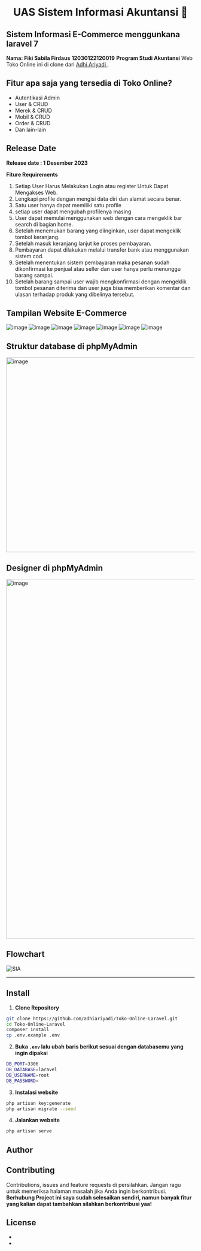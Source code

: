 <h1 align="center">UAS Sistem Informasi Akuntansi 👋</h1>

## Sistem Informasi E-Commerce menggunkana laravel 7
 **Nama: Fiki Sabila Firdaus**
 **12030122120019**
 **Program Studi Akuntansi**
Web Toko Online ini di clone dari  <a href="https://github.com/adhiariyadi"> Adhi Ariyadi </a>.

## Fitur apa saja yang tersedia di Toko Online?

-   Autentikasi Admin
-   User & CRUD
-   Merek & CRUD
-   Mobil & CRUD
-   Order & CRUD
-   Dan lain-lain

## Release Date

**Release date : 1 Desember 2023**

**Fiture Requirements**
1. Setiap User Harus Melakukan Login atau register Untuk Dapat Mengakses Web.
2. Lengkapi profile dengan mengisi data diri dan alamat secara benar.
3. Satu user hanya dapat memiliki satu profile
4. setiap user dapat mengubah profilenya masing
5. User dapat memulai menggunakan web dengan cara mengeklik bar search di bagian home.
6. Setelah menemukan barang yang diinginkan, user dapat mengeklik tombol keranjang.
7. Setelah masuk keranjang lanjut ke proses pembayaran.
8. Pembayaran dapat dilakukan melalui transfer bank atau menggunakan sistem cod.
9. Setelah menentukan sistem  pembayaran maka pesanan sudah dikonfirmasi ke penjual atau seller dan user hanya perlu menunggu barang sampai.
10. Setelah barang sampai user wajib mengkonfirmasi dengan mengeklik tombol pesanan diterima dan user juga bisa memberikan komentar dan ulasan terhadap produk yang dibelinya tersebut.

## Tampilan Website E-Commerce
![image](https://github.com/Fikisabilafirdaus/Sistem-Informasi-Akuntansi/assets/152597138/8b11a6a8-6b85-4c3a-a369-7919d335b340)
![image](https://github.com/Fikisabilafirdaus/Sistem-Informasi-Akuntansi/assets/152597138/9da67985-aa4a-4273-830c-81c80889867f)
![image](https://github.com/Fikisabilafirdaus/Sistem-Informasi-Akuntansi/assets/152597138/e91f5646-06fb-463f-974b-af1674241885)
![image](https://github.com/Fikisabilafirdaus/Sistem-Informasi-Akuntansi/assets/152597138/6467fd3e-cd1f-4799-804f-fe9419ad8b43)
![image](https://github.com/Fikisabilafirdaus/Sistem-Informasi-Akuntansi/assets/152597138/11ec9f23-12c1-478b-a1e8-8b82854de97d)
![image](https://github.com/Fikisabilafirdaus/Sistem-Informasi-Akuntansi/assets/152597138/34b630b9-4935-40e3-9488-7e3a2f4e727d)
![image](https://github.com/Fikisabilafirdaus/Sistem-Informasi-Akuntansi/assets/152597138/5f8f9ee1-a0be-4c08-aff4-cbf87c79e242)

## Struktur database di phpMyAdmin
<img width="520" alt="image" src="https://github.com/Fikisabilafirdaus/Sistem-Informasi-Akuntansi/assets/152597138/7546ea75-90b7-4d8e-bbee-868adffc1483">

## Designer di phpMyAdmin
<img width="960" alt="image" src="https://github.com/Fikisabilafirdaus/Sistem-Informasi-Akuntansi/assets/152597138/a652938b-2664-41b5-8447-93fb45b99e7b">

## Flowchart 
![SIA](https://github.com/Fikisabilafirdaus/Sistem-Informasi-Akuntansi/assets/152597138/de87a8e5-b9fb-4e24-bf30-0b82a74283e1)








---

## Install

1. **Clone Repository**

```bash
git clone https://github.com/adhiariyadi/Toko-Online-Laravel.git
cd Toko-Online-Laravel
composer install
cp .env.example .env
```

2. **Buka `.env` lalu ubah baris berikut sesuai dengan databasemu yang ingin dipakai**

```bash
DB_PORT=3306
DB_DATABASE=laravel
DB_USERNAME=root
DB_PASSWORD=
```

3. **Instalasi website**

```bash
php artisan key:generate
php artisan migrate --seed
```

4. **Jalankan website**

```bash
php artisan serve
```

## Author


## Contributing

Contributions, issues and feature requests di persilahkan.
Jangan ragu untuk memeriksa halaman masalah jika Anda ingin berkontribusi. **Berhubung Project ini saya sudah selesaikan sendiri, namun banyak fitur yang kalian dapat tambahkan silahkan berkontribusi yaa!**

## License

-  
- 
